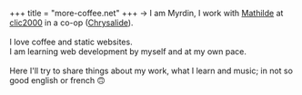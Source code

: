 +++
title = "more-coffee.net"
+++
&rarr; I am Myrdin, I work with [Mathilde](https://mental.af) at [clic2000](https://clic2000.fr) in a co-op
([Chrysalide](https://www.cae29.coop/chrysalide.html)).  
<br>
I love coffee and static websites.  
I am learning web development by myself and at my own pace.   
<br>
Here I'll try to share things about my work, what I learn and music; in not so good english or french 🙃
